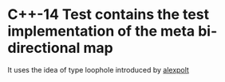 # C++-14 Test contains the test implementation of the meta bi-directional map
It uses the idea of type loophole introduced by [alexpolt](http://alexpolt.github.io/type-loophole.html) 

